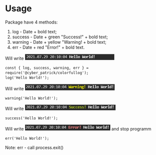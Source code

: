 # Usage
Package have 4 methods:

1) log - Date + bold text;
2) success - Date + green "Success!" + bold text;
3) warning - Date + yellow "Warning! + bold text;
4) err - Date + red "Error!" + bold text.

Will write ![alt text](https://github.com/CyberPatrick/colorfullog/blob/main/img/Log.png?raw=true)
```
const { log, success, warning, err } = require('@cyber_patrick/colorfullog');
log('Hello World!');
```
Will write ![alt text](https://github.com/CyberPatrick/colorfullog/blob/main/img/Warning.png?raw=true)
```
warning('Hello World!');
```
Will write ![alt text](https://github.com/CyberPatrick/colorfullog/blob/main/img/Success.png?raw=true)
```
success('Hello World!');
```
Will write ![alt text](https://github.com/CyberPatrick/colorfullog/blob/main/img/Error.png?raw=true) and stop programm
```
err('Hello World!');
```

Note: err - call process.exit()